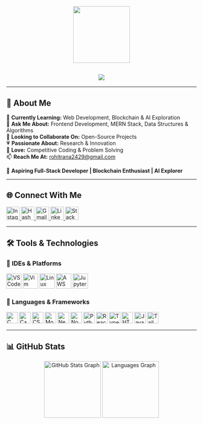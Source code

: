 <h2 align="center">
  <img height="150" src="https://i.gifer.com/origin/32/32e6faebe53c8c175229ae4f9611d165_w200.gif" />
</h2>

<h2 align="center">
  <img src="https://readme-typing-svg.herokuapp.com?font=Fira+Code&size=30&pause=1000&color=1E90FF&center=true&vCenter=true&width=400&lines==HHey,+I+am+Rohit+Rana!+👋;Welcome+to+my+GitHub!" />
</h2>

---

## 🚀 About Me  
🏫 **Currently Learning:** Web Development, Blockchain & AI Exploration  
💬 **Ask Me About:** Frontend Development, MERN Stack, Data Structures & Algorithms  
🔎 **Looking to Collaborate On:** Open-Source Projects  
💗 **Passionate About:** Research & Innovation  
💪 **Love:** Competitive Coding & Problem Solving  
📫 **Reach Me At:** rohitrana2429@gmail.com  

🚀 **Aspiring Full-Stack Developer | Blockchain Enthusiast | AI Explorer**  

---

## 🌐 Connect With Me  
<div align="left">
  <a href="https://www.instagram.com/rohittrana__17/" target="_blank">
    <img src="https://img.shields.io/static/v1?message=Instagram&logo=instagram&label=&color=1E90FF&logoColor=white&labelColor=&style=for-the-badge" height="35" alt="Instagram logo" />
  </a>
  <a href="https://hashnode.com/@rohittrana" target="_blank">
    <img src="https://img.shields.io/static/v1?message=Hashnode&logo=hashnode&label=&color=1E90FF&logoColor=white&labelColor=&style=for-the-badge" height="35" alt="Hashnode logo" />
  </a>
  <a href="mailto:rohitrana2429@gmail.com" target="_blank">
    <img src="https://img.shields.io/static/v1?message=Gmail&logo=gmail&label=&color=1E90FF&logoColor=white&labelColor=&style=for-the-badge" height="35" alt="Gmail logo" />
  </a>
  <a href="https://www.linkedin.com/in/rohittrana17/" target="_blank">
    <img src="https://img.shields.io/static/v1?message=LinkedIn&logo=linkedin&label=&color=1E90FF&logoColor=white&labelColor=&style=for-the-badge" height="35" alt="LinkedIn logo" />
  </a>
  <a href="https://stackoverflow.com/users/22040539/rohit-rana" target="_blank">
    <img src="https://img.shields.io/static/v1?message=Stackoverflow&logo=stackoverflow&label=&color=1E90FF&logoColor=white&labelColor=&style=for-the-badge" height="35" alt="Stack Overflow logo" />
  </a>
</div>

---

## 🛠️ Tools & Technologies  
### 🔹 IDEs & Platforms  
<div align="left">
  <img src="https://cdn.jsdelivr.net/gh/devicons/devicon/icons/vscode/vscode-original.svg" height="40" alt="VSCode logo" />
  <img src="https://cdn.jsdelivr.net/gh/devicons/devicon/icons/vim/vim-original.svg" height="40" alt="Vim logo" />
  <img src="https://cdn.jsdelivr.net/gh/devicons/devicon/icons/linux/linux-original.svg" height="40" alt="Linux logo" />
  <img src="https://cdn.jsdelivr.net/gh/devicons/devicon/icons/amazonwebservices/amazonwebservices-line-wordmark.svg" height="40" alt="AWS logo" />
  <img src="https://cdn.jsdelivr.net/gh/devicons/devicon/icons/jupyter/jupyter-original.svg" height="40" alt="Jupyter logo" />
</div>

### 🔹 Languages & Frameworks  
<div align="left">
  <img src="https://cdn.jsdelivr.net/gh/devicons/devicon/icons/c/c-original.svg" height="30" alt="C logo" />
  <img src="https://cdn.jsdelivr.net/gh/devicons/devicon/icons/cplusplus/cplusplus-original.svg" height="30" alt="C++ logo" />
  <img src="https://cdn.jsdelivr.net/gh/devicons/devicon/icons/css3/css3-original.svg" height="30" alt="CSS3 logo" />
  <img src="https://cdn.jsdelivr.net/gh/devicons/devicon/icons/mongodb/mongodb-original.svg" height="30" alt="MongoDB logo" />
  <img src="https://cdn.jsdelivr.net/gh/devicons/devicon/icons/nextjs/nextjs-original.svg" height="30" alt="Next.js logo" />
  <img src="https://cdn.jsdelivr.net/gh/devicons/devicon/icons/nodejs/nodejs-original.svg" height="30" alt="Node.js logo" />
  <img src="https://cdn.jsdelivr.net/gh/devicons/devicon/icons/python/python-original.svg" height="30" alt="Python logo" />
  <img src="https://cdn.jsdelivr.net/gh/devicons/devicon/icons/react/react-original.svg" height="30" alt="React logo" />
  <img src="https://cdn.jsdelivr.net/gh/devicons/devicon/icons/typescript/typescript-original.svg" height="30" alt="TypeScript logo" />
  <img src="https://cdn.jsdelivr.net/gh/devicons/devicon/icons/html5/html5-original.svg" height="30" alt="HTML5 logo" />
  <img src="https://cdn.jsdelivr.net/gh/devicons/devicon/icons/javascript/javascript-original.svg" height="30" alt="JavaScript logo" />
  <img src="https://cdn.jsdelivr.net/gh/devicons/devicon/icons/tailwindcss/tailwindcss-original.svg" height="30" alt="Tailwind CSS logo" />
</div>

---

## 📊 GitHub Stats  
<div align="center">
  <img src="https://github-readme-stats.vercel.app/api?username=rohittrana&show_icons=true&include_all_commits=true&count_private=true&theme=blueberry&hide_border=false" height="150" alt="GitHub Stats Graph" />
  <img src="https://github-readme-stats.vercel.app/api/top-langs?username=rohittrana&layout=compact&theme=blueberry&hide_border=false" height="150" alt="Languages Graph" />
</div>
